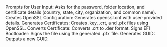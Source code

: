 Prompts for User Input: Asks for the password, folder location, and certificate details (country, state, city, organization, and common name).
Creates OpenSSL Configuration: Generates openssl.cnf with user-provided details.
Generates Certificates: Creates .key, .crt, and .pfx files using OpenSSL.
Converts Certificate: Converts .crt to .der format.
Signs EFI Bootloader: Signs the file using the generated .pfx file.
Generates GUID: Outputs a new GUID.
